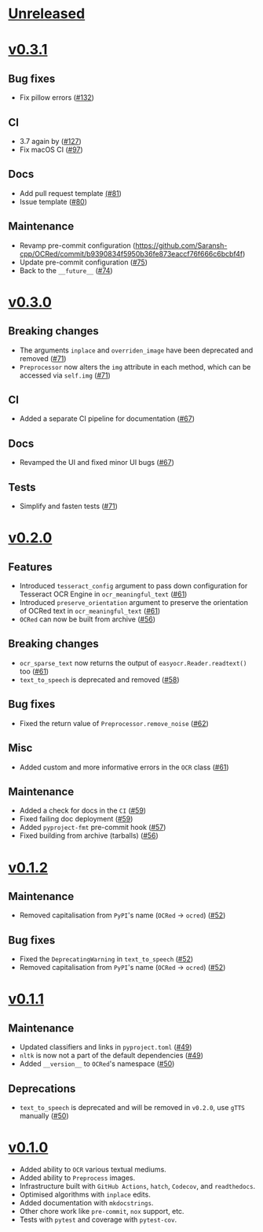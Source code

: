 # [Unreleased](https://github.com/Saransh-cpp/OCRed)

# [v0.3.1](https://github.com/Saransh-cpp/OCRed/tree/v0.3.1)

## Bug fixes

- Fix pillow errors ([#132](https://github.com/Saransh-cpp/OCRed/pull/132))

## CI

- 3.7 again by ([#127](https://github.com/Saransh-cpp/OCRed/pull/127))
- Fix macOS CI ([#97](https://github.com/Saransh-cpp/OCRed/pull/97))

## Docs

- Add pull request template [(#81](https://github.com/Saransh-cpp/OCRed/pull/81))
- Issue template ([#80](https://github.com/Saransh-cpp/OCRed/pull/80))

## Maintenance

- Revamp pre-commit configuration (https://github.com/Saransh-cpp/OCRed/commit/b9390834f5950b36fe873eaccf76f666c6bcbf4f)
- Update pre-commit configuration ([#75](https://github.com/Saransh-cpp/OCRed/pull/75))
- Back to the `__future__` ([#74](https://github.com/Saransh-cpp/OCRed/pull/74))

# [v0.3.0](https://github.com/Saransh-cpp/OCRed/tree/v0.3.0)

## Breaking changes

- The arguments `inplace` and `overriden_image` have been deprecated and removed ([#71](https://github.com/Saransh-cpp/OCRed/pull/71))
- `Preprocessor` now alters the `img` attribute in each method, which can be accessed via `self.img` ([#71](https://github.com/Saransh-cpp/OCRed/pull/71))

## CI

- Added a separate CI pipeline for documentation ([#67](https://github.com/Saransh-cpp/OCRed/pull/67))

## Docs

- Revamped the UI and fixed minor UI bugs ([#67](https://github.com/Saransh-cpp/OCRed/pull/67))

## Tests

- Simplify and fasten tests ([#71](https://github.com/Saransh-cpp/OCRed/pull/71))

# [v0.2.0](https://github.com/Saransh-cpp/OCRed/tree/v0.2.0)

## Features

- Introduced `tesseract_config` argument to pass down configuration for Tesseract OCR Engine in `ocr_meaningful_text` ([#61](https://github.com/Saransh-cpp/OCRed/pull/61))
- Introduced `preserve_orientation` argument to preserve the orientation of OCRed text in `ocr_meaningful_text` ([#61](https://github.com/Saransh-cpp/OCRed/pull/61))
- `OCRed` can now be built from archive ([#56](https://github.com/Saransh-cpp/OCRed/pull/56))

## Breaking changes

- `ocr_sparse_text` now returns the output of `easyocr.Reader.readtext()` too ([#61](https://github.com/Saransh-cpp/OCRed/pull/61))
- `text_to_speech` is deprecated and removed ([#58](https://github.com/Saransh-cpp/OCRed/pull/58))

## Bug fixes

- Fixed the return value of `Preprocessor.remove_noise` ([#62](https://github.com/Saransh-cpp/OCRed/pull/62))

## Misc

- Added custom and more informative errors in the `OCR` class ([#61](https://github.com/Saransh-cpp/OCRed/pull/61))

## Maintenance

- Added a check for docs in the `CI` ([#59](https://github.com/Saransh-cpp/OCRed/pull/58))
- Fixed failing doc deployment ([#59](https://github.com/Saransh-cpp/OCRed/pull/58))
- Added `pyproject-fmt` pre-commit hook ([#57](https://github.com/Saransh-cpp/OCRed/pull/57))
- Fixed building from archive (tarballs) ([#56](https://github.com/Saransh-cpp/OCRed/pull/56))

# [v0.1.2](https://github.com/Saransh-cpp/OCRed/tree/v0.1.2)

## Maintenance

- Removed capitalisation from `PyPI`'s name (`OCRed` -> `ocred`) ([#52](https://github.com/Saransh-cpp/OCRed/pull/52))

## Bug fixes

- Fixed the `DeprecatingWarning` in `text_to_speech` ([#52](https://github.com/Saransh-cpp/OCRed/pull/52))
- Removed capitalisation from `PyPI`'s name (`OCRed` -> `ocred`) ([#52](https://github.com/Saransh-cpp/OCRed/pull/52))

# [v0.1.1](https://github.com/Saransh-cpp/OCRed/tree/v0.1.1)

## Maintenance

- Updated classifiers and links in `pyproject.toml` ([#49](https://github.com/Saransh-cpp/OCRed/pull/49))
- `nltk` is now not a part of the default dependencies ([#49](https://github.com/Saransh-cpp/OCRed/pull/49))
- Added `__version__` to `OCRed`'s namespace ([#50](https://github.com/Saransh-cpp/OCRed/pull/50))

## Deprecations

- `text_to_speech` is deprecated and will be removed in `v0.2.0`, use `gTTS` manually ([#50](https://github.com/Saransh-cpp/OCRed/pull/50))

# [v0.1.0](https://github.com/Saransh-cpp/OCRed/tree/v0.1.0)

- Added ability to `OCR` various textual mediums.
- Added ability to `Preprocess` images.
- Infrastructure built with `GitHub Actions`, `hatch`, `Codecov`, and `readthedocs`.
- Optimised algorithms with `inplace` edits.
- Added documentation with `mkdocstrings`.
- Other chore work like `pre-commit`, `nox` support, etc.
- Tests with `pytest` and coverage with `pytest-cov`.
